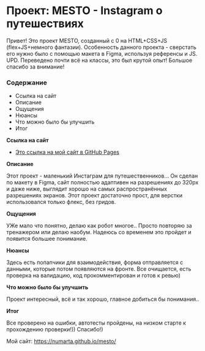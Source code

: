 # Проект: MESTO - Instagram о путешествиях
Привет! Это проект MESTO, созданный с 0 на HTML+CSS+JS (flex+JS+немного фантазии).
Особенность данного проекта - сверстать его нужно было с помощью макета в Figma, используя референсы и JS.
UPD. Переведено почти всё на классы, это был крутой опыт!
Большое спасибо за внимание!

### Содержание
* Ссылка на сайт
* Описание
* Ощущения
* Нюансы
* Что можно было бы улучшить
* Итог

**Ссылка на сайт**

* [Это ссылка на мой сайт в GitHub Pages](https://numarta.github.io/mesto/)

**Описание**

Этот проект - маленький Инстаграм для путешественников... 
Он сделан по макету в Figma, сайт полностью адаптивен на разрешениях до 320px и даже ниже, выглядит хорошо на самых распространённых разрешениях экранов.
Этот проект достаточно прост, для верстки использовался только флекс, без гридов.

**Ощущения**

УЖе мало что понятно, делаю как робот многое.. Просто повторяю за тренажером или делаю наобум. Надеюсь со временем это пройдет и появится большее понимание.

**Нюансы**

Здесь есть попапчики для взаимодействия, форма отправляется с данными, которые потом появляются на фронте.
Все очищается, есть проверка на валидацию, код прокомментирован и готов к ревью)

**Что можно было бы улучшить**

Проект интересный, всё и так хорошо, главное добиться бы понимания..

**Итог**

Все проверено на ошибки, автотесты пройдены, на низком старте к прохождению проверки!)) Спасибо!)

Мой сайт:
https://numarta.github.io/mesto/
